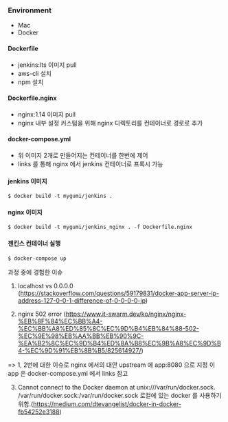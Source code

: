 ### Environment
- Mac
- Docker

#### Dockerfile
- jenkins:lts 이미지 pull
- aws-cli 설치
- npm 설치

#### Dockerfile.nginx
- nginx:1.14 이미지 pull
- nginx 내부 설정 커스텀을 위해 nginx 디렉토리를 컨테이너로 경로로 추가

#### docker-compose.yml
- 위 이미지 2개로 만들어지는 컨테이너를 한번에 제어
- links 를 통해 nginx 에서 jenkins 컨테이너로 프록시 가능

#### jenkins 이미지
```shell script
$ docker build -t mygumi/jenkins .
```

#### nginx 이미지
```shell script
$ docker build -t mygumi/jenkins_nginx . -f Dockerfile.nginx
```

#### 젠킨스 컨테이너 실행
```shell script
$ docker-compose up
```


과정 중에 경험한 이슈
1. localhost vs 0.0.0.0
(https://stackoverflow.com/questions/59179831/docker-app-server-ip-address-127-0-0-1-difference-of-0-0-0-0-ip)

2. nginx 502 error
(https://www.it-swarm.dev/ko/nginx/nginx-%EB%8F%84%EC%BB%A4-%EC%BB%A8%ED%85%8C%EC%9D%B4%EB%84%88-502-%EC%9E%98%EB%AA%BB%EB%90%9C-%EA%B2%8C%EC%9D%B4%ED%8A%B8%EC%9B%A8%EC%9D%B4-%EC%9D%91%EB%8B%B5/825614927/)

=> 1, 2번에 대한 이슈로 nginx 에서의 대안
upstream 에 app:8080 으로 지정
이 app 은 docker-compose.yml 에서 links 참고

3. Cannot connect to the Docker daemon at unix:///var/run/docker.sock. 
/var/run/docker.sock:/var/run/docker.sock
로컬에 있는 docker 를 사용하기 위함.(https://medium.com/dtevangelist/docker-in-docker-fb54252e3188)


